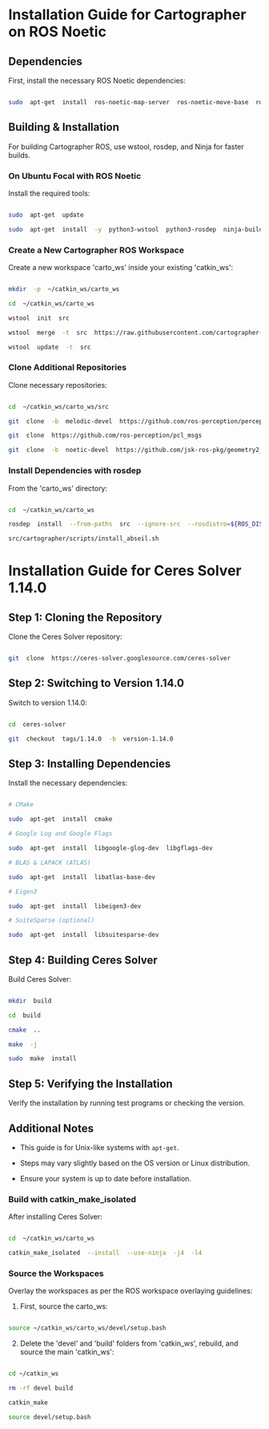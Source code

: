 
  

# Installation Guide for Cartographer on ROS Noetic

  

## Dependencies

First, install the necessary ROS Noetic dependencies:

```bash

sudo  apt-get  install  ros-noetic-map-server  ros-noetic-move-base  ros-noetic-navigation  ros-noetic-dwa-local-planner  ros-noetic-ira-laser-tools  ros-noetic-teleop-twist-keyboard

```

  

## Building & Installation

For building Cartographer ROS, use wstool, rosdep, and Ninja for faster builds.

  

### On Ubuntu Focal with ROS Noetic

Install the required tools:

```bash

sudo  apt-get  update

sudo  apt-get  install  -y  python3-wstool  python3-rosdep  ninja-build  stow

```

  

### Create a New Cartographer ROS Workspace

Create a new workspace 'carto_ws' inside your existing 'catkin_ws':

```bash

mkdir  -p  ~/catkin_ws/carto_ws

cd  ~/catkin_ws/carto_ws

wstool  init  src

wstool  merge  -t  src  https://raw.githubusercontent.com/cartographer-project/cartographer_ros/master/cartographer_ros.rosinstall

wstool  update  -t  src

```

  

### Clone Additional Repositories

Clone necessary repositories:

```bash

cd  ~/catkin_ws/carto_ws/src

git  clone  -b  melodic-devel  https://github.com/ros-perception/perception_pcl.git

git  clone  https://github.com/ros-perception/pcl_msgs

git  clone  -b  noetic-devel  https://github.com/jsk-ros-pkg/geometry2_python3.git

```

  

### Install Dependencies with rosdep

From the 'carto_ws' directory:

```bash

cd  ~/catkin_ws/carto_ws

rosdep  install  --from-paths  src  --ignore-src  --rosdistro=${ROS_DISTRO}  -y

src/cartographer/scripts/install_abseil.sh

```

  

# Installation Guide for Ceres Solver 1.14.0

  

## Step 1: Cloning the Repository

Clone the Ceres Solver repository:

```bash

git  clone  https://ceres-solver.googlesource.com/ceres-solver

```

  

## Step 2: Switching to Version 1.14.0

Switch to version 1.14.0:

```bash

cd  ceres-solver

git  checkout  tags/1.14.0  -b  version-1.14.0

```

  

## Step 3: Installing Dependencies

Install the necessary dependencies:

```bash

# CMake

sudo  apt-get  install  cmake

# Google Log and Google Flags

sudo  apt-get  install  libgoogle-glog-dev  libgflags-dev

# BLAS & LAPACK (ATLAS)

sudo  apt-get  install  libatlas-base-dev

# Eigen3

sudo  apt-get  install  libeigen3-dev

# SuiteSparse (optional)

sudo  apt-get  install  libsuitesparse-dev

```

  

## Step 4: Building Ceres Solver

Build Ceres Solver:

```bash

mkdir  build

cd  build

cmake  ..

make  -j

sudo  make  install

```

  

## Step 5: Verifying the Installation

Verify the installation by running test programs or checking the version.

  

## Additional Notes

- This guide is for Unix-like systems with `apt-get`.

- Steps may vary slightly based on the OS version or Linux distribution.

- Ensure your system is up to date before installation.


### Build with catkin_make_isolated

After installing Ceres Solver:

```bash

cd  ~/catkin_ws/carto_ws

catkin_make_isolated  --install  --use-ninja  -j4  -l4

```

  

### Source the Workspaces

Overlay the workspaces as per the ROS workspace overlaying guidelines:

  

1. First, source the carto_ws:

```bash

source ~/catkin_ws/carto_ws/devel/setup.bash

```

  

2. Delete the 'devel' and 'build' folders from 'catkin_ws', rebuild, and source the main 'catkin_ws':

```bash

cd ~/catkin_ws

rm -rf devel build

catkin_make

source devel/setup.bash

```
